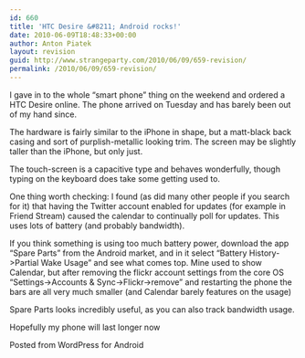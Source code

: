 ```yaml
---
id: 660
title: 'HTC Desire &#8211; Android rocks!'
date: 2010-06-09T18:48:33+00:00
author: Anton Piatek
layout: revision
guid: http://www.strangeparty.com/2010/06/09/659-revision/
permalink: /2010/06/09/659-revision/
---
```

I gave in to the whole &#8220;smart phone&#8221; thing on the weekend and ordered a HTC Desire online. The phone arrived on Tuesday and has barely been out of my hand since.

The hardware is fairly similar to the iPhone in shape, but a matt-black back casing and sort of purplish-metallic looking trim. The screen may be slightly taller than the iPhone, but only just.

The touch-screen is a capacitive type and behaves wonderfully, though typing on the keyboard does take some getting used to.

One thing worth checking: I found (as did many other people if you search for it) that having the Twitter account enabled for updates (for example in Friend Stream) caused the calendar to continually poll for updates. This uses lots of battery (and probably bandwidth).

If you think something is using too much battery power, download the app &#8220;Spare Parts&#8221; from the Android market, and in it select &#8220;Battery History->Partial Wake Usage&#8221; and see what comes top. Mine used to show Calendar, but after removing the flickr account settings from the core OS &#8220;Settings->Accounts & Sync->Flickr->remove&#8221; and restarting the phone the bars are all very much smaller (and Calendar barely features on the usage)

Spare Parts looks incredibly useful, as you can also track bandwidth usage.

Hopefully my phone will last longer now

<span id="post_sig">Posted from WordPress for Android</span>